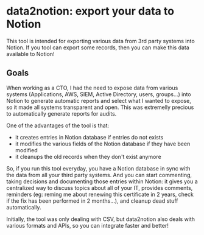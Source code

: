 # data2notion: export your data to Notion

This tool is intended for exporting various data from 3rd party systems
into Notion. If you tool can export some records, then you can make this data available to Notion!

## Goals

When working as a CTO, I had the need to expose data from various systems (Applications, AWS, SIEM, Active Directory, users, groups...)
into Notion to generate automatic reports and select what I wanted to expose, so it made all systems transparent and open.
This was extremelly precious to automatically generate reports for audits.

One of the advantages of the tool is that:

 - it creates entries in Notion database if entries do not exists
 - it modifies the various fields of the Notion database if they have been modified
 - it cleanups the old records when they don't exist anymore

So, if you run this tool everyday, you have a Notion database in sync with the data from all your third party systems.
And you can start commenting, taking decisions and documenting those entries within Notion: it gives you a centralized
way to discuss topics about all of your IT, provides comments, reminders (eg: reming me about renewing this certificate
in 2 years, check if the fix has been performed in 2 months...), and cleanup dead stuff automatically.

Initially, the tool was only dealing with CSV, but data2notion also deals with various formats and APIs, so you can
integrate faster and better!

